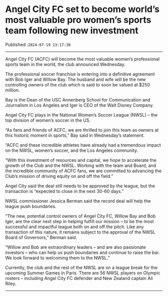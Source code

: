 # Angel City FC set to become world’s most valuable pro women’s sports team following new investment

Published :`2024-07-19 13:17:30`

---

Angel City FC (ACFC) will become the most valuable women’s professional sports team in the world, the club announced Wednesday.

The professional soccer franchise is entering into a definitive agreement with Bob Iger and Willow Bay. The husband and wife will be the new controlling owners of the club which is said to soon be valued at $250 million.

Bay is the Dean of the USC Annenberg School for Communication and Journalism in Los Angeles and Iger is CEO of the Walt Disney Company.

Angel City FC plays in the National Women’s Soccer League (NWSL) – the top division of women’s soccer in the US.

“As fans and friends of ACFC, we are thrilled to join this team as owners at this historic moment in sports,” Bay said in Wednesday’s statement.

“ACFC and these incredible athletes have already had a tremendous impact on the NWSL, women’s soccer, and the Los Angeles community.

“With this investment of resources and capital, we hope to accelerate the growth of the Club and the NWSL. Working with the team and Board, and the incredible community of ACFC fans, we are committed to advancing the Club’s mission of driving equity on and off the field.”

Angel City said the deal still needs to be approved by the league, but the transaction is “expected to close in the next 30-60 days.”

NWSL commissioner Jessica Berman said the record deal will help the league push boundaries.

“The new, potential control owners of Angel City FC, Willow Bay and Bob Iger, are the clear next step in helping fulfill our mission – to be the most successful and impactful league both on and off the pitch. Like any transaction of this nature, it remains subject to the approval of the NWSL Board of Governors,” Berman said.

“Willow and Bob are extraordinary leaders – and are also passionate investors – who can help us push boundaries and continue to raise the bar. We look forward to welcoming them to the NWSL.”

Currently, the club and the rest of the NWSL are on a league break for the upcoming Summer Games in Paris. There are 56 NWSL players on Olympic rosters – including Angel City FC defender and New Zealand captain Ali Riley.

---

